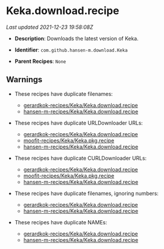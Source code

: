 # Keka.download.recipe

_Last updated 2021-12-23 19:58:08Z_

- **Description**: Downloads the latest version of Keka.

- **Identifier**: `com.github.hansen-m.download.Keka`

- **Parent Recipes**: `None`

## Warnings

- These recipes have duplicate filenames:
    - [gerardkok-recipes/Keka/Keka.download.recipe](/autopkg-dupe-tracker/gerardkok-recipes/Keka/Keka.download.recipe)
    - [hansen-m-recipes/Keka/Keka.download.recipe](/autopkg-dupe-tracker/hansen-m-recipes/Keka/Keka.download.recipe)

- These recipes have duplicate URLDownloader URLs:
    - [gerardkok-recipes/Keka/Keka.download.recipe](/autopkg-dupe-tracker/gerardkok-recipes/Keka/Keka.download.recipe)
    - [moofit-recipes/Keka/Keka.pkg.recipe](/autopkg-dupe-tracker/moofit-recipes/Keka/Keka.pkg.recipe)
    - [hansen-m-recipes/Keka/Keka.download.recipe](/autopkg-dupe-tracker/hansen-m-recipes/Keka/Keka.download.recipe)

- These recipes have duplicate CURLDownloader URLs:
    - [gerardkok-recipes/Keka/Keka.download.recipe](/autopkg-dupe-tracker/gerardkok-recipes/Keka/Keka.download.recipe)
    - [moofit-recipes/Keka/Keka.pkg.recipe](/autopkg-dupe-tracker/moofit-recipes/Keka/Keka.pkg.recipe)
    - [hansen-m-recipes/Keka/Keka.download.recipe](/autopkg-dupe-tracker/hansen-m-recipes/Keka/Keka.download.recipe)

- These recipes have duplicate filenames, ignoring numbers:
    - [gerardkok-recipes/Keka/Keka.download.recipe](/autopkg-dupe-tracker/gerardkok-recipes/Keka/Keka.download.recipe)
    - [hansen-m-recipes/Keka/Keka.download.recipe](/autopkg-dupe-tracker/hansen-m-recipes/Keka/Keka.download.recipe)

- These recipes have duplicate NAMEs:
    - [gerardkok-recipes/Keka/Keka.download.recipe](/autopkg-dupe-tracker/gerardkok-recipes/Keka/Keka.download.recipe)
    - [hansen-m-recipes/Keka/Keka.download.recipe](/autopkg-dupe-tracker/hansen-m-recipes/Keka/Keka.download.recipe)